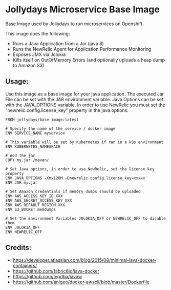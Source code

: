 # Jollydays Microservice Base Image

Base Image used by Jollydays to run microservices on Openshift.

This image does the following:
* Runs a Java Application from a Jar (java 8)
* Runs the NewRelic Agent for Application Performance Monitoring
* Exposes JMX via Jolokia
* Kills itself on OutOfMemory Errors (and optionally uploads a heap dump to Amazon S3)

## Usage:

Use this image as  a base image for your java application. The executed Jar File can be set with the JAR environment
variable. Java Options can be set with the JAVA_OPTIONS variable. In order to use NewRelic you must set the "newrelic.config.license_key"
property in the java options:

```
FROM jollydays/base-image:latest

# Specify the name of the service / docker image
ENV SERVICE_NAME myservice

# This variable will be set by Kubernetes if ran in a k8s environment
ENV KUBERNETES_NAMESPACE

# Add the jar
COPY my.jar /maven/

# Set Java options, in order to use NewRelic, set the license key property
ENV JAVA_OPTIONS -Xmx128M -Dnewrelic.config.license_key=xxxxx
ENV JAR my.jar

# Set Amazon credentials if memory dumps should be uploaded
ENV AWS_ACCESS_KEY_ID XXX
ENV AWS_SECRET_ACCESS_KEY XXX
ENV AWS_DEFAULT_REGION XXX
ENV S3_BUCKET memdumps

# Set the Environment Variables JOLOKIA_OFF or NEWRELIC_OFF to disable them
ENV JOLOKIA_OFF
ENV NEWRELIC_OFF
```

## Credits:
* https://developer.atlassian.com/blog/2015/08/minimal-java-docker-containers/
* https://github.com/fabric8io/java-docker
* https://github.com/legdba/javaw
* https://github.com/anigeo/docker-awscli/blob/master/Dockerfile
